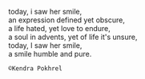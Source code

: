 today, i saw her smile,  
an expression defined yet obscure,  
a life hated, yet love to endure,  
a soul in advents, yet of life it's unsure,  
today, I saw her smile,  
a smile humble and pure.  


`©Kendra Pokhrel`
